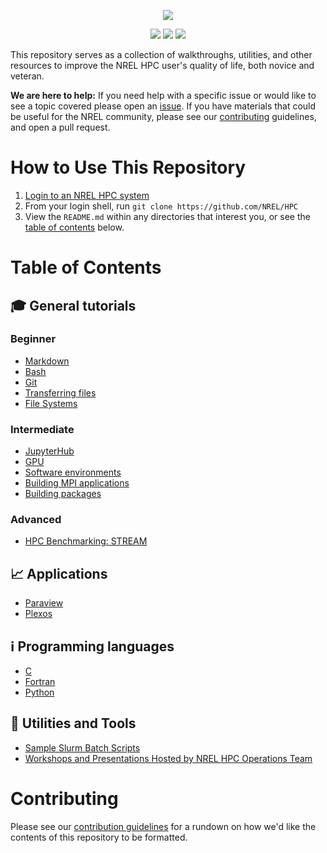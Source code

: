 <p align="center"><img src="https://www.nrel.gov/_resources/images/nrel-logo.png"/></p>
<p align="center">
<img src="https://img.shields.io/github/repo-size/NREL/HPC.svg?label=size">
<a href="https://github.com/NREL/HPC/issues/"><img src="https://img.shields.io/github/issues/NREL/HPC.svg"></a>
<img src="https://img.shields.io/github/stars/NREL/HPC.svg?style=social">
</p>

This repository serves as a collection of walkthroughs, utilities, and other resources to improve the NREL HPC user's quality of life, both novice and veteran. 

**We are here to help:** If you need help with a specific issue or would like to see a topic covered please open an [issue](https://github.com/NREL/HPC/issues/new). If you have materials that could be useful for the NREL community, please see our [contributing](#Contributing) guidelines, and open a pull request.  

# How to Use This Repository

1. [Login to an NREL HPC system](https://www.nrel.gov/hpc/system-access.html)
2. From your login shell, run `git clone https://github.com/NREL/HPC`
3. View the `README.md` within any directories that interest you, or see the [table of contents](#table-of-contents) below.

# Table of Contents

## 🎓 General tutorials
### Beginner
* [Markdown](/general/beginner/markdown/README.md)
* [Bash](/general/beginner/bash/README.md)
* [Git](/general/beginner/git/README.md)
* [Transferring files](/general/beginner/how-to-transfer-files/)
* [File Systems](/general/beginner/filesystems)

### Intermediate
* [JupyterHub](/general/intermediate/Jupyterhub)
* [GPU](/general/intermediate/gpu/README.md)
* [Software environments](/general/intermediate/software-environment-basics)
* [Building MPI applications](/general/intermediate/building-mpi-applications)
* [Building packages](/general/intermediate/building-packages)

### Advanced
* [HPC Benchmarking: STREAM](/general/advanced/stream_benchmark/StreamTutorial.ipynb)

## 📈 Applications
* [Paraview](/applications/paraview)
* [Plexos](/applications/plexos-hpc-walkthrough)

## ℹ️ Programming languages
* [C](/languages/c)
* [Fortran](/languages/fortran)
* [Python](/languages/python)

## 🔧 Utilities and Tools
* [Sample Slurm Batch Scripts](/slurm/README.md)
* [Workshops and Presentations Hosted by NREL HPC Operations Team](/workshops/README.md)

# Contributing
Please see our [contribution guidelines](CONTRIBUTING.md) for a rundown on how we'd like the contents of this repository to be formatted.